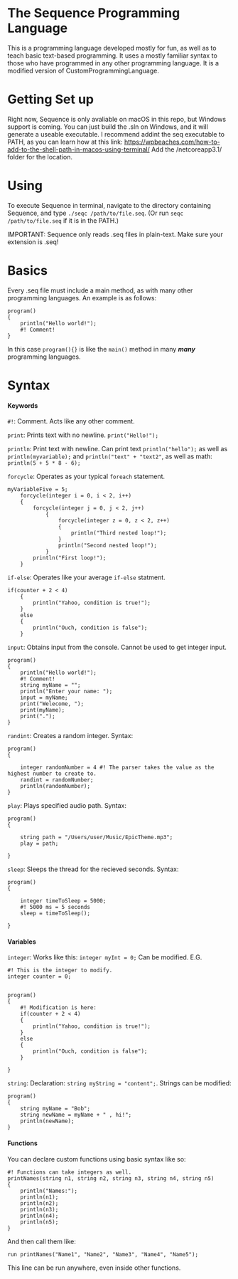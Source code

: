 # The Sequence Programming Language

This is a programming language developed mostly for fun, as well as to teach basic text-based programming. It uses a mostly familiar syntax to those who have programmed in any other programming language. It is a modified version of CustomProgrammingLanguage.

# Getting Set up
Right now, Sequence is only avaliable on macOS in this repo, but Windows support is coming. You can just build the .sln on Windows, and it will generate a useable executable.
I recommend addint the seq executable to PATH, as you can learn how at this link: https://wpbeaches.com/how-to-add-to-the-shell-path-in-macos-using-terminal/ Add the /netcoreapp3.1/ folder for the location.

# Using
To execute Sequence in terminal, navigate to the directory containing Sequence, and type `./seqc /path/to/file.seq`. (Or run `seqc /path/to/file.seq` if it is in the PATH.)

IMPORTANT: Sequence only reads .seq files in plain-text. Make sure your extension is .seq!

# Basics
Every .seq file must include a main method, as with many other programming languages. An example is as follows:

```
program()
{
	println("Hello world!");	
	#! Comment!
}
```

In this case `program(){}` is like the `main()` method in many _****many****_ programming languages.

# Syntax

#### Keywords

`#!`: Comment. Acts like any other comment.

`print`: Prints text with no newline. `print("Hello!");`

`println`: Print text with newline. Can print text `println("hello");` as well as `println(myvariable);` and `println("text" + "text2"`, as well as math: `println(5 + 5 * 8 - 6);`

`forcycle`: Operates as your typical `foreach` statement.
```
myVariableFive = 5;
	forcycle(integer i = 0, i < 2, i++)
	{
		forcycle(integer j = 0, j < 2, j++)
			{
				forcycle(integer z = 0, z < 2, z++)
				{
					println("Third nested loop!");
				}
				println("Second nested loop!");
			}
		println("First loop!");
	}
```
`if-else`: Operates like your average `if-else` statment.
```
if(counter + 2 < 4)
	{
		println("Yahoo, condition is true!");
	}
	else
	{
		println("Ouch, condition is false");
	}
```

`input`: Obtains input from the console. Cannot be used to get integer input.
```
program()
{
	println("Hello world!");	
	#! Comment!
	string myName = "";
	println("Enter your name: ");
	input = myName;
	print("Welecome, ");
	print(myName);
	print(".");
}
```

`randint`: Creates a random integer.
Syntax:
```
program()
{

	integer randomNumber = 4 #! The parser takes the value as the highest number to create to.
	randint = randomNumber;
	println(randomNumber);
}
```

`play`: Plays specified audio path.
Syntax:
```
program()
{

	string path = "/Users/user/Music/EpicTheme.mp3";
	play = path;
	
}

```

`sleep`: Sleeps the thread for the recieved seconds.
Syntax:
```
program()
{

	integer timeToSleep = 5000; 
	#! 5000 ms = 5 seconds
	sleep = timeToSleep();
	
}
```
#### Variables

`integer`: Works like this: `integer myInt = 0;` Can be modified. E.G.

```
#! This is the integer to modify.
integer counter = 0;


program()
{
	#! Modification is here:
	if(counter + 2 < 4)
	{
		println("Yahoo, condition is true!");
	}
	else
	{
		println("Ouch, condition is false");
	}
	
}
```

`string`: Declaration: `string myString = "content";`. Strings can be modified: 

```
program()
{
    string myName = "Bob";
    string newName = myName + " , hi!";
    println(newName);
}
```

#### Functions

You can declare custom functions using basic syntax like so:

```
#! Functions can take integers as well.
printNames(string n1, string n2, string n3, string n4, string n5)
{
	println("Names:");
	println(n1);
	println(n2);
	println(n3);
	println(n4);
	println(n5);
}

```

And then call them like:

`run printNames("Name1", "Name2", "Name3", "Name4", "Name5");`

This line can be run anywhere, even inside other functions.
